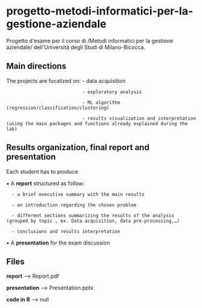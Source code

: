# progetto-metodi-informatici-per-la-gestione-aziendale
Progetto d'esame per il corso di /Metodi informatici per la gestione aziendale/ dell'Università degli Studi di Milano-Bicocca.

## Main directions
The projects are focalized on:  - data acquisition

                                - exploratory analysis
                                
                                - ML algorithm (regression/classification/clustering)
                                
                                - results visualization and interpretation (using the main packages and functions already explained during the lab)
                                
## Results organization, final report and presentation                                
Each student has to produce

  ▪ A **report** structured as follow:
  
      - a brief executive summary with the main results
      
      - an introduction regarding the chosen problem
      
      - different sections summarizing the results of the analysis (grouped by topic , ex. Data acquisition, data pre-processing,…)
      
      - conclusions and results interpretation
      
  ▪ A **presentation** for the exam discussion
  
## Files
**report** --> Report.pdf

**presentation** --> Presentation.pptx

**code in R** --> null
